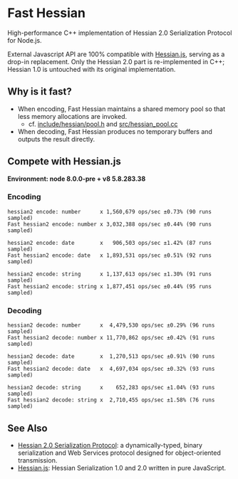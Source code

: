 # Fast Hessian

High-performance C++ implementation of Hessian 2.0 Serialization Protocol for Node.js.

External Javascript API are 100% compatible with [Hessian.js](https://github.com/node-modules/hessian.js), serving as a drop-in replacement. Only the Hessian 2.0 part is re-implemented in C++; Hessian 1.0 is untouched with its original implementation. 

## Why is it fast?

- When encoding, Fast Hessian maintains a shared memory pool so that less memory allocations are invoked.
  - cf. [include/hessian/pool.h](https://github.com/pmq20/fast-hessian/blob/master/include/hessian/pool.h) and [src/hessian_pool.cc](https://github.com/pmq20/fast-hessian/blob/master/src/hessian_pool.cc)
- When decoding, Fast Hessian produces no temporary buffers and outputs the result directly.

## Compete with Hessian.js

**Environment: node 8.0.0-pre + v8 5.8.283.38**

### Encoding

    hessian2 encode: number      x 1,560,679 ops/sec ±0.73% (90 runs sampled)
    Fast hessian2 encode: number x 3,032,388 ops/sec ±0.44% (90 runs sampled)

    hessian2 encode: date        x   906,503 ops/sec ±1.42% (87 runs sampled)
    Fast hessian2 encode: date   x 1,893,531 ops/sec ±0.51% (92 runs sampled)

    hessian2 encode: string      x 1,137,613 ops/sec ±1.30% (91 runs sampled)
    Fast hessian2 encode: string x 1,877,451 ops/sec ±0.44% (95 runs sampled)

### Decoding

    hessian2 decode: number      x  4,479,530 ops/sec ±0.29% (96 runs sampled)
    Fast hessian2 decode: number x 11,770,862 ops/sec ±0.42% (91 runs sampled)

    hessian2 decode: date        x  1,270,513 ops/sec ±0.91% (90 runs sampled)
    Fast hessian2 decode: date   x  4,697,034 ops/sec ±0.32% (93 runs sampled)

    hessian2 decode: string      x    652,283 ops/sec ±1.04% (93 runs sampled)
    Fast hessian2 decode: string x  2,710,455 ops/sec ±1.58% (76 runs sampled)

## See Also

* [Hessian 2.0 Serialization Protocol](http://hessian.caucho.com/doc/hessian-serialization.html): a dynamically-typed, binary serialization and Web Services protocol designed for object-oriented transmission.
* [Hessian.js](https://github.com/node-modules/hessian.js): Hessian Serialization 1.0 and 2.0 written in pure JavaScript.
